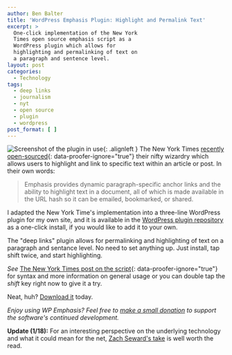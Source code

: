 ```yaml
---
author: Ben Balter
title: 'WordPress Emphasis Plugin: Highlight and Permalink Text'
excerpt: >
  One-click implementation of the New York
  Times open source emphasis script as a
  WordPress plugin which allows for
  highlighting and permalinking of text on
  a paragraph and sentence level.
layout: post
categories:
  - Technology
tags:
  - deep links
  - journalism
  - nyt
  - open source
  - plugin
  - wordpress
post_format: [ ]
---
```


![Screenshot of the plugin in use][1]{: .alignleft } The New York Times [recently open-sourced][2]{: data-proofer-ignore="true"} their nifty wizardry which allows users to highlight and link to specific text within an article or post. In their own words:

> Emphasis provides dynamic paragraph-specific anchor links and the ability to highlight text in a document, all of which is made available in the URL hash so it can be emailed, bookmarked, or shared.

I adapted the New York Time's implementation into a three-line WordPress plugin for my own site, and it is available in the [WordPress plugin repository][3] as a one-click install, if you would like to add it to your own.

The "deep links" plugin allows for permalinking and highlighting of text on a paragraph and sentance level. No need to set anything up. Just install, tap shift twice, and start highlighting.

*See* [The New York Times post on the script][2]{: data-proofer-ignore="true"} for syntax and more information on general usage or you can double tap the *shift* key right now to give it a try.

Neat, huh? [Download it][3] today.

*Enjoy using WP Emphasis? Feel free to [make a small donation][4] to support the software's continued development.*

**Update (1/18):** For an interesting perspective on the underlying technology and what it could mean for the net, [Zach Seward's take][5] is well worth the read.

[1]: http://ben.balter.com/wp-content/uploads/2011/01/emphasis-screenshot.png "Screenshot of Emphasis WordPress Plugin"
[2]: http://open.blogs.nytimes.com/2011/01/11/emphasis-update-and-source/
[3]: http://wordpress.org/extend/plugins/wp-emphasis/
[4]: http://ben.balter.com/donate/ "Donate"
[5]: http://zachseward.com/emphasis/

